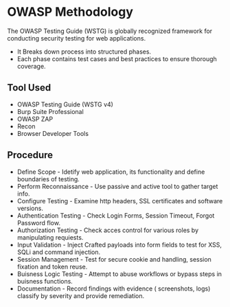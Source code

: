 # OWASP Methodology

The OWASP Testing Guide (WSTG) is globally recognized framework for conducting security testing for web applications.
- It Breaks down process into structured phases.
- Each phase contains test cases and best practices to ensure thorough coverage.

## Tool Used
- OWASP Testing Guide (WSTG v4)
- Burp Suite Professional
- OWASP ZAP
- Recon
- Browser Developer Tools

## Procedure
- Define Scope - Idetify web application, its functionality and define boundaries of testing.
- Perform Reconnaissance - Use passive and active tool to gather target info.
- Configure Testing - Examine http headers, SSL certificates and software versions.
- Authentication Testing - Check Login Forms, Session Timeout, Forgot Password flow.
- Authorization Testing - Check acces control for various roles by manipulating requiests.
- Input Validation - Inject Crafted payloads into form fields to test for XSS, SQLi and command injection.
- Session Management - Test for secure cookie and handling, session fixation and token reuse.
- Buisness Logic Testing - Attempt to abuse workflows or bypass steps in buisness functions.
- Documentation - Record findings with evidence ( screenshots, logs) classify by severity and provide remediation.